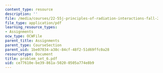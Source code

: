 ```yaml
---
content_type: resource
description: ''
file: /media/courses/22-55j-principles-of-radiation-interactions-fall-2004/ce77610ebe39861a50200505a774e8b9_problem_set_6.pdf
file_type: application/pdf
learning_resource_types:
- Assignments
ocw_type: OCWFile
parent_title: Assignments
parent_type: CourseSection
parent_uid: 1be07034-a38c-84cf-48f2-51d69ffc0a28
resourcetype: Document
title: problem_set_6.pdf
uid: ce77610e-be39-861a-5020-0505a774e8b9
---
```

